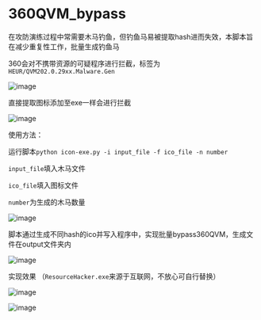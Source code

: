 # 360QVM_bypass

在攻防演练过程中常需要木马钓鱼，但钓鱼马易被提取hash进而失效，本脚本旨在减少重复性工作，批量生成钓鱼马

360会对不携带资源的可疑程序进行拦截，标签为`HEUR/QVM202.0.29xx.Malware.Gen`

![image](https://github.com/Pizz33/360QVM_bypass/assets/88339946/6b287357-bd77-436f-93b3-bc63d6475638)

直接提取图标添加至exe一样会进行拦截

![image](https://github.com/Pizz33/360QVM_bypass/assets/88339946/c803d4c9-ff89-4f6b-8760-198876e68d2d)

使用方法：

运行脚本`python icon-exe.py -i input_file -f ico_file -n number`

`input_file`填入木马文件

`ico_file`填入图标文件

`number`为生成的木马数量

![image](https://github.com/Pizz33/360QVM_bypass/assets/88339946/ba5c04a3-a1d4-4f20-a648-3495518d06ad)

脚本通过生成不同hash的ico并写入程序中，实现批量bypass360QVM，生成文件在output文件夹内

![image](https://github.com/Pizz33/360QVM_bypass/assets/88339946/2ea3a967-b845-435d-a806-85b28e838f7e)

实现效果 （`ResourceHacker.exe`来源于互联网，不放心可自行替换）

![image](https://github.com/Pizz33/360QVM_bypass/assets/88339946/6d3dcfac-7877-470b-b449-627ebc45554a)

![image](https://github.com/Pizz33/360QVM_bypass/assets/88339946/14d47076-dbf1-46a1-a78b-4e4a80e9a9b2)

